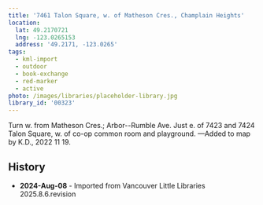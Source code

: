 ```yaml
---
title: '7461 Talon Square, w. of Matheson Cres., Champlain Heights'
location:
  lat: 49.2170721
  lng: -123.0265153
  address: '49.2171, -123.0265'
tags:
  - kml-import
  - outdoor
  - book-exchange
  - red-marker
  - active
photo: /images/libraries/placeholder-library.jpg
library_id: '00323'
---
```

Turn w. from Matheson Cres.; 
Arbor--Rumble Ave.
Just e. of 7423 and 7424 Talon Square,
w. of co-op common room and playground.
—Added to map by K.D., 2022 11 19.

## History
- **2024-Aug-08** - Imported from Vancouver Little Libraries 2025.8.6.revision
